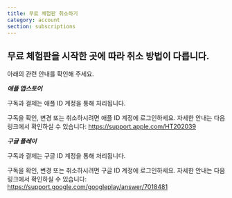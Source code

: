 ```yaml
---
title: 무료 체험판 취소하기
category: account
section: subscriptions
---
```

## 무료 체험판을 시작한 곳에 따라 취소 방법이 다릅니다.


아래의 관련 안내를 확인해 주세요.



***애플 앱스토어***


구독과 결제는 애플 ID 계정을 통해 처리됩니다.


구독을 확인, 변경 또는 취소하시려면 애플 ID 계정에 로그인하세요. 자세한 안내는 다음 링크에서 확인하실 수 있습니다: <https://support.apple.com/HT202039>



***구글 플레이***


구독과 결제는 구글 ID 계정을 통해 처리됩니다.


구독을 확인, 변경 또는 취소하시려면 구글 ID 계정에 로그인하세요. 자세한 안내는 다음 링크에서 확인하실 수 있습니다: <https://support.google.com/googleplay/answer/7018481>